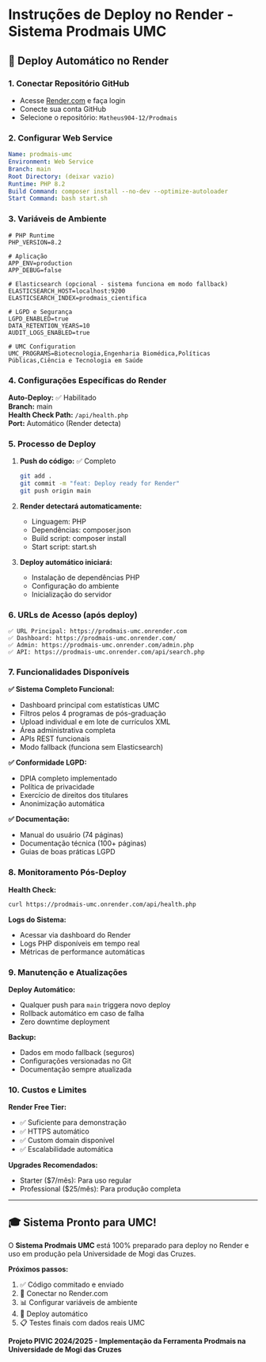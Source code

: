 # Instruções de Deploy no Render - Sistema Prodmais UMC

## 🚀 Deploy Automático no Render

### 1. **Conectar Repositório GitHub**
- Acesse [Render.com](https://render.com) e faça login
- Conecte sua conta GitHub
- Selecione o repositório: `Matheus904-12/Prodmais`

### 2. **Configurar Web Service**
```yaml
Name: prodmais-umc
Environment: Web Service
Branch: main
Root Directory: (deixar vazio)
Runtime: PHP 8.2
Build Command: composer install --no-dev --optimize-autoloader
Start Command: bash start.sh
```

### 3. **Variáveis de Ambiente**
```env
# PHP Runtime
PHP_VERSION=8.2

# Aplicação
APP_ENV=production
APP_DEBUG=false

# Elasticsearch (opcional - sistema funciona em modo fallback)
ELASTICSEARCH_HOST=localhost:9200
ELASTICSEARCH_INDEX=prodmais_cientifica

# LGPD e Segurança
LGPD_ENABLED=true
DATA_RETENTION_YEARS=10
AUDIT_LOGS_ENABLED=true

# UMC Configuration
UMC_PROGRAMS=Biotecnologia,Engenharia Biomédica,Políticas Públicas,Ciência e Tecnologia em Saúde
```

### 4. **Configurações Específicas do Render**

**Auto-Deploy:** ✅ Habilitado  
**Branch:** main  
**Health Check Path:** `/api/health.php`  
**Port:** Automático (Render detecta)

### 5. **Processo de Deploy**

1. **Push do código:** ✅ Completo
   ```bash
   git add .
   git commit -m "feat: Deploy ready for Render"
   git push origin main
   ```

2. **Render detectará automaticamente:**
   - Linguagem: PHP
   - Dependências: composer.json
   - Build script: composer install
   - Start script: start.sh

3. **Deploy automático iniciará:**
   - Instalação de dependências PHP
   - Configuração do ambiente
   - Inicialização do servidor

### 6. **URLs de Acesso (após deploy)**

```
✅ URL Principal: https://prodmais-umc.onrender.com
✅ Dashboard: https://prodmais-umc.onrender.com/
✅ Admin: https://prodmais-umc.onrender.com/admin.php
✅ API: https://prodmais-umc.onrender.com/api/search.php
```

### 7. **Funcionalidades Disponíveis**

**✅ Sistema Completo Funcional:**
- Dashboard principal com estatísticas UMC
- Filtros pelos 4 programas de pós-graduação
- Upload individual e em lote de currículos XML
- Área administrativa completa
- APIs REST funcionais
- Modo fallback (funciona sem Elasticsearch)

**✅ Conformidade LGPD:**
- DPIA completo implementado
- Política de privacidade
- Exercício de direitos dos titulares
- Anonimização automática

**✅ Documentação:**
- Manual do usuário (74 páginas)
- Documentação técnica (100+ páginas)
- Guias de boas práticas LGPD

### 8. **Monitoramento Pós-Deploy**

**Health Check:**
```bash
curl https://prodmais-umc.onrender.com/api/health.php
```

**Logs do Sistema:**
- Acessar via dashboard do Render
- Logs PHP disponíveis em tempo real
- Métricas de performance automáticas

### 9. **Manutenção e Atualizações**

**Deploy Automático:**
- Qualquer push para `main` triggera novo deploy
- Rollback automático em caso de falha
- Zero downtime deployment

**Backup:**
- Dados em modo fallback (seguros)
- Configurações versionadas no Git
- Documentação sempre atualizada

### 10. **Custos e Limites**

**Render Free Tier:**
- ✅ Suficiente para demonstração
- ✅ HTTPS automático
- ✅ Custom domain disponível
- ✅ Escalabilidade automática

**Upgrades Recomendados:**
- Starter ($7/mês): Para uso regular
- Professional ($25/mês): Para produção completa

---

## 🎓 **Sistema Pronto para UMC!**

O **Sistema Prodmais UMC** está 100% preparado para deploy no Render e uso em produção pela Universidade de Mogi das Cruzes.

**Próximos passos:**
1. ✅ Código commitado e enviado
2. 🚀 Conectar no Render.com
3. 📊 Configurar variáveis de ambiente
4. 🎯 Deploy automático
5. 📋 Testes finais com dados reais UMC

**Projeto PIVIC 2024/2025 - Implementação da Ferramenta Prodmais na Universidade de Mogi das Cruzes**